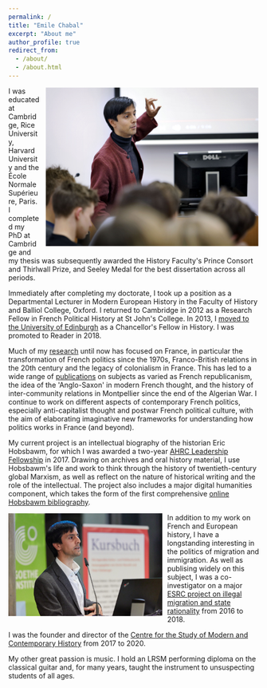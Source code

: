 ```yaml
---
permalink: /
title: "Emile Chabal"
excerpt: "About me"
author_profile: true
redirect_from: 
  - /about/
  - /about.html
---
```

<img src="/images/teaching.jpg" alt="Teaching" style="float:right;width:431px;height:321px;margin:0px 0px 10px 10px"> I was educated at Cambridge, Rice University, Harvard University and the École Normale Supérieure, Paris. I completed my PhD at Cambridge and my thesis was subsequently awarded the History Faculty's Prince Consort and Thirlwall Prize, and Seeley Medal for the best dissertation across all periods.

Immediately after completing my doctorate, I took up a position as a Departmental Lecturer in Modern European History in the Faculty of History and Balliol College, Oxford. I returned to Cambridge in 2012 as a Research Fellow in French Political History at St John's College. In 2013, I <a href="https://www.ed.ac.uk/history-classics-archaeology/history/about/staff-profiles/profile_tab1_academic.php?uun=echabal" target="_blank">moved to the University of Edinburgh</a> as a Chancellor's Fellow in History. I was promoted to Reader in 2018.

Much of my <a href="/portfolio/">research</a> until now has focused on France, in particular the transformation of French politics since the 1970s, Franco-British relations in the 20th century and the legacy of colonialism in France. This has led to a wide range of <a href="/publications/">publications</a> on subjects as varied as French republicanism, the idea of the 'Anglo-Saxon' in modern French thought, and the history of inter-community relations in Montpellier since the end of the Algerian War. I continue to work on different aspects of contemporary French politics, especially anti-capitalist thought and postwar French political culture, with the aim of elaborating imaginative new frameworks for understanding how politics works in France (and beyond).

My current project is an intellectual biography of the historian Eric Hobsbawm, for which I was awarded a two-year <a href="http://www.ed.ac.uk/history-classics-archaeology/history/news-events/ahrc-fellowship-emile-chabal" target="_blank">AHRC Leadership Fellowship</a> in 2017. Drawing on archives and oral history material, I use Hobsbawm's life and work to think through the history of twentieth-century global Marxism, as well as reflect on the nature of historical writing and the role of the intellectual. The project also includes a major digital humanities component, which takes the form of the first comprehensive <a href="https://hobsbawm.shca.ed.ac.uk" target="_blank">online Hobsbawm bibliography</a>. 

<img src="/images/weimarlecture.jpg" alt="Lecture" style="float:left;width:309px;height:206px;margin:0px 10px 10px 0px">In addition to my work on French and European history, I have a longstanding interesting in the politics of migration and immigration. As well as publising widely on this subject, I was a co-investigator on a major <a href="https://blogs.sps.ed.ac.uk/seeing-illegal-immigrants/" target="_blank">ESRC project on illegal migration and state rationality</a> from 2016 to 2018. 

I was the founder and director of the <a href="https://www.ed.ac.uk/history-classics-archaeology/modern-contemporary-history-centre" target="_blank">Centre for the Study of Modern and Contemporary History</a> from 2017 to 2020.

My other great passion is music. I hold an LRSM performing diploma on the classical guitar and, for many years, taught the instrument to unsuspecting students of all ages.
